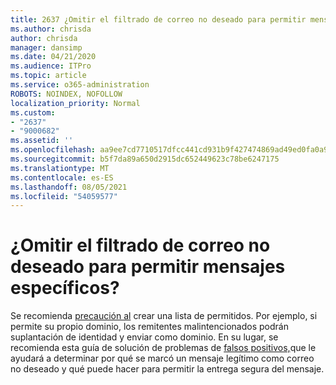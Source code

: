 ```yaml
---
title: 2637 ¿Omitir el filtrado de correo no deseado para permitir mensajes específicos?
ms.author: chrisda
author: chrisda
manager: dansimp
ms.date: 04/21/2020
ms.audience: ITPro
ms.topic: article
ms.service: o365-administration
ROBOTS: NOINDEX, NOFOLLOW
localization_priority: Normal
ms.custom:
- "2637"
- "9000682"
ms.assetid: ''
ms.openlocfilehash: aa9ee7cd7710517dfcc441cd931b9f427474869ad49ed0fa0a91a06e06682ed7
ms.sourcegitcommit: b5f7da89a650d2915dc652449623c78be6247175
ms.translationtype: MT
ms.contentlocale: es-ES
ms.lasthandoff: 08/05/2021
ms.locfileid: "54059577"
---
```

# <a name="bypass-spam-filtering-to-allow-specific-messages"></a>¿Omitir el filtrado de correo no deseado para permitir mensajes específicos?

Se recomienda [precaución al](https://docs.microsoft.com/exchange/troubleshoot/antispam/cautions-against-bypassing-spam-filters) crear una lista de permitidos. Por ejemplo, si permite su propio dominio, los remitentes malintencionados podrán suplantación de identidad y enviar como dominio.  En su lugar, se recomienda esta guía de solución de problemas de [falsos positivos,](https://docs.microsoft.com/microsoft-365/security/office-365-security/anti-spam-protection)que le ayudará a determinar por qué se marcó un mensaje legítimo como correo no deseado y qué puede hacer para permitir la entrega segura del mensaje.
